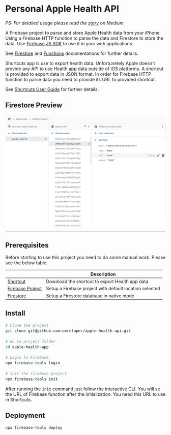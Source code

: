 # Personal Apple Health API

_PS: For detailed usage please read the [story](https://medium.com/better-programming/create-an-apple-health-api-with-shortcuts-and-firebase-a76d178319b7) on Medium._

A Firebase project to parse and store Apple Health data from your iPhone. Using a Firebase HTTP function to parse the data and Firestore to store the data. Use [Firebase JS SDK](https://firebase.google.com/docs/web/setup) to use it in your web applications.

See [Firestore](https://firebase.google.com/docs/firestore) and [Functions](https://firebase.google.com/docs/functions) documentations for further details.

Shortcuts app is use to export health data. Unfortunetely Apple doesn't provide any API to use Health app data outside of iOS platforms. A shortcut is provided to export data in JSON format. In order for Firebase HTTP function to parse data you need to provide its URL to provided shortcut.

See [Shurtcuts User Guide](https://support.apple.com/en-gb/guide/shortcuts/welcome/ios) for further details.

## Firestore Preview

![Firestore Preview](./firestore-preview.jpg)

---

## Prerequisites

Before starting to use this project you need to do some manual work. Please see the below table.

|                    | Description                                             |
| ------------------ | ------------------------------------------------------- |
| [Shortcut]         | Download the shortcut to export Health app data         |
| [Firebase Project] | Setup a Firebase project with default location selected |
| [Firestore]        | Setup a Firestore database in native mode               |

[shortcut]: https://www.icloud.com/shortcuts/1617296a8c8546b49be47740be2550b3
[firebase project]: https://firebase.google.com/docs/projects/locations#view-settings
[firestore]: https://cloud.google.com/datastore/docs/firestore-or-datastore#choosing_a_database_mode

## Install

```bash
# Clone the project
git clone git@github.com:emreloper/apple-health-api.git

# Go to project folder
cd apple-health-app

# Login to Firebase
npx firebase-tools login

# Init the firebase project
npx firebase-tools init
```

After running the `init` command just follow the interactive CLI. You will se the URL of Firebase function after the initialization. You need this URL to use in Shortcuts.

## Deployment

```bash
npx firebase-tools deploy
```
